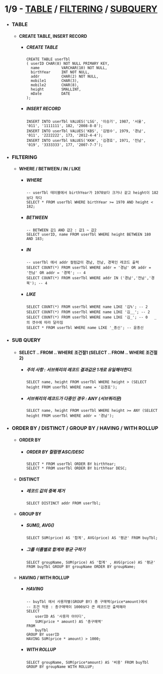 # 1/9 - [TABLE](#table) / [FILTERING](#filtering) / [SUBQUERY](#sub-query)
- ### TABLE
   - #### CREATE TABLE, INSERT RECORD
     + ##### CREATE TABLE
       ```mysql
       CREATE TABLE userTbl
       ( userID	CHAR(8) NOT NULL PRIMARY KEY,
         name          VARCHAR(10) NOT NULL,
         birthYear     INT NOT NULL,
         addr          CHAR(2) NOT NULL,
         mobile1       CHAR(3),
         mobile2       CHAR(8),
         height        SMALLINT,
         mDate         DATE
       );
       ```
     + ##### INSERT RECORD
       ```mysql
       INSERT INTO userTbl VALUES('LSG', '이승기', 1987, '서울', '011', '1111111', 182, '2008-8-8');
       INSERT INTO userTbl VALUES('KBS', '김범수', 1979, '경남', '011', '2222222', 173, '2012-4-4');
       INSERT INTO userTbl VALUES('KKH', '김경호', 1971, '전남', '019', '3333333', 177, '2007-7-7');
       ```
- ### FILTERING
  - #### WHERE / BETWEEN / IN / LIKE
    + ##### WHERE
      ```MYSQL
      -- userTbl 테이블에서 birthYear가 1970보다 크거나 같고 height이 182보다 작다
      SELECT * FROM userTbl WHERE birthYear >= 1970 AND height < 182;
      ```
    + ##### BETWEEN
      ```MYSQL
      -- BETWEEN 값1 AND 값2 : 값1 ~ 값2
      SELECT userID, name FROM userTbl WHERE height BETWEEN 180 AND 183;
      ```
    + ##### IN
      ```MYSQL
      -- userTbl 에서 addr 컬럼값이 경남, 전남, 경북인 레코드 출력
      SELECT COUNT(*) FROM userTbl WHERE addr = '경남' OR addr = '전남' OR addr = '경북'; -- 4
      SELECT COUNT(*) FROM userTbl WHERE addr IN ('경남','전남','경북'); -- 4
      ```
    + ##### LIKE
      ```MYSQL
      SELECT COUNT(*) FROM userTbl WHERE name LIKE '김%'; -- 2
      SELECT COUNT(*) FROM userTbl WHERE name LIKE '김__'; -- 2
      SELECT COUNT(*) FROM userTbl WHERE name LIKE '김_'; -- 0   _ 의 갯수에 따라 달라짐
      SELECT * FROM userTbl WHERE name LIKE '_종신'; -- 윤종신
      ```
- ### SUB QUERY
  - #### SELECT .. FROM .. WHERE 조건절1 (SELECT .. FROM .. WHERE 조건절2)
    + ##### 주의 사항 : 서브쿼리의 레코드 결과값은 1개로 유일해야한다.
      ```MYSQL
      SELECT name, height FROM userTbl WHERE height > (SELECT height FROM userTbl WHERE name = '김경호');
      ```
    + ##### 서브쿼리의 레코드가 다중인 경우 : ANY (서브쿼리문)
      ```MYSQL
      SELECT name, height FROM userTbl WHERE height >= ANY (SELECT height FROM userTbl WHERE addr = '경남');
      ```
- ### ORDER BY / DISTINCT / GROUP BY / HAVING / WITH ROLLUP
  - #### ORDER BY
    + ##### ORDER BY 컬럼명 ASC/DESC
      ```MYSQL
      SELECT * FROM userTbl ORDER BY birthYear;
      SELECT * FROM userTbl ORDER BY birthYear DESC;
      ```
  - #### DISTINCT
    + ##### 레코드 값의 중복 제거
      ```MYSQL
      SELECT DISTINCT addr FROM userTbl;
      ```
  - #### GROUP BY
    + ##### SUM(), AVG()
      ```MYSQL
      SELECT SUM(price) AS '합계', AVG(price) AS '평균' FROM buyTbl;
      ```
    + ##### 그룹 이름별로 합계와 평균 구하기
      ```MYSQL
      SELECT groupName, SUM(price) AS '합계' , AVG(price) AS '평균' FROM buyTbl GROUP BY groupName ORDER BY groupName;
      ```
  - #### HAVING / WITH ROLLUP
    - ##### HAVING
      ```MYSQL
      -- buyTbl 에서 사용자별(GROUP BY) 총 구매액(price*amount)에서
      -- 조건 적용 : 총구매액이 1000보다 큰 레코드만 출력해라
      SELECT 
          userID AS '사용자 아이디',
          SUM(price * amount) AS '총구매액'
      FROM
          buyTbl
      GROUP BY userID
      HAVING SUM(price * amount) > 1000;
      ```
    - ##### WITH ROLLUP
      ```MYSQL
      SELECT groupName, SUM(price*amount) AS '비용' FROM buyTbl GROUP BY groupName WITH ROLLUP;
      ```
    